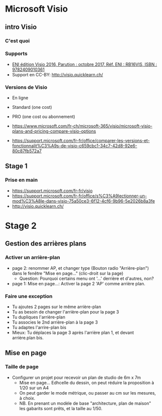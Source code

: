 # Microsoft Visio
## intro Visio
### C'est quoi

### Supports
* [ENI édition Visio 2016, Parution : octobre 2017, Réf. ENI : RB16VIS, ISBN : 9782409010361](https://www.editions-eni.fr/livre/visio-2016-9782409010361?utm_source=affiliation&utm_medium=blog&utm_campaign=2020-03-20-PKOTTE&xtor=AL-3944-[PKOTTE])
* Support en CC-BY: http://visio.quicklearn.ch/

### Versions de Visio
* En ligne
* Standard (one cost)
* PRO (one cost ou abonnement)

* https://www.microsoft.com/fr-ch/microsoft-365/visio/microsoft-visio-plans-and-pricing-compare-visio-options
* https://support.microsoft.com/fr-fr/office/comparer-les-versions-et-fonctionnalit%C3%A9s-de-visio-c659cbc1-34c7-42d8-92e6-80c87fb572a7
## Stage 1
### Prise en main
* https://support.microsoft.com/fr-fr/visio
* https://support.microsoft.com/fr-fr/office/s%C3%A9lectionner-un-mod%C3%A8le-dans-visio-75a50ce3-6f12-4cf6-9b96-5e2026b8a3fe
* http://visio.quicklearn.ch/

# Stage 2
## Gestion des arrières plans
### Activer un arrière-plan
* page 2: renommer AP, et changer type (Bouton radio "Arrière-plan") dans le fenêtre "Mise en page..." (clic-droit sur la page)
  * Question: Pourquoi certains menu ont '...' derrière et d'autres, non?
* page 1: Mise en page...: Activer la page 2 'AP' comme arrière plan.
### Faire une exception
* Tu ajoutes 2 pages sur le même arrière-plan
* Tu as besoin de changer l'arrière-plan pour la page 3
* Tu dupliques l'arrière-plan
* Tu associes le 2nd arrière-plan à la page 3
* Tu adaptes l'arrire-plan bis
* Mieux: Tu déplaces la page 3 après l'arrière plan 1, et devant arrière.plan bis.

## Mise en page
### Taille de page
* Configurer un projet pour recevoir un plan de studio de 6m x 7m
  * Mise en page... Edhcelle du dessin, on peut réduire la proposition à 1/20 sur un A4
  * On peut garder le mode métrique, ou passer au cm sur les mesures, à choix.
  * NB. En prenant un modèle de base "architecture, plan de maison" les gabarits sont prêts, et la taille au 1/50.
